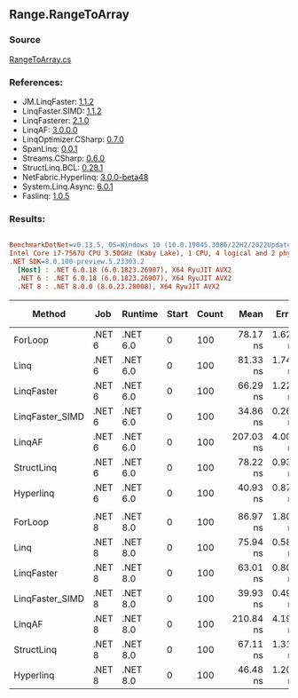 ﻿## Range.RangeToArray

### Source
[RangeToArray.cs](../LinqBenchmarks/Range/RangeToArray.cs)

### References:
- JM.LinqFaster: [1.1.2](https://www.nuget.org/packages/JM.LinqFaster/1.1.2)
- LinqFaster.SIMD: [1.1.2](https://www.nuget.org/packages/LinqFaster.SIMD/1.0.3)
- LinqFasterer: [2.1.0](https://www.nuget.org/packages/LinqFasterer/2.1.0)
- LinqAF: [3.0.0.0](https://www.nuget.org/packages/LinqAF/3.0.0.0)
- LinqOptimizer.CSharp: [0.7.0](https://www.nuget.org/packages/LinqOptimizer.CSharp/0.7.0)
- SpanLinq: [0.0.1](https://www.nuget.org/packages/SpanLinq/0.0.1)
- Streams.CSharp: [0.6.0](https://www.nuget.org/packages/Streams.CSharp/0.6.0)
- StructLinq.BCL: [0.28.1](https://www.nuget.org/packages/StructLinq/0.28.1)
- NetFabric.Hyperlinq: [3.0.0-beta48](https://www.nuget.org/packages/NetFabric.Hyperlinq/3.0.0-beta48)
- System.Linq.Async: [6.0.1](https://www.nuget.org/packages/System.Linq.Async/6.0.1)
- Faslinq: [1.0.5](https://www.nuget.org/packages/Faslinq/1.0.5)

### Results:
``` ini

BenchmarkDotNet=v0.13.5, OS=Windows 10 (10.0.19045.3086/22H2/2022Update)
Intel Core i7-7567U CPU 3.50GHz (Kaby Lake), 1 CPU, 4 logical and 2 physical cores
.NET SDK=8.0.100-preview.5.23303.2
  [Host] : .NET 6.0.18 (6.0.1823.26907), X64 RyuJIT AVX2
  .NET 6 : .NET 6.0.18 (6.0.1823.26907), X64 RyuJIT AVX2
  .NET 8 : .NET 8.0.0 (8.0.23.28008), X64 RyuJIT AVX2


```
|          Method |    Job |  Runtime | Start | Count |      Mean |    Error |    StdDev |    Median |        Ratio | RatioSD |   Gen0 | Allocated | Alloc Ratio |
|---------------- |------- |--------- |------ |------ |----------:|---------:|----------:|----------:|-------------:|--------:|-------:|----------:|------------:|
|         ForLoop | .NET 6 | .NET 6.0 |     0 |   100 |  78.17 ns | 1.628 ns |  1.360 ns |  78.46 ns |     baseline |         | 0.2027 |     424 B |             |
|            Linq | .NET 6 | .NET 6.0 |     0 |   100 |  81.33 ns | 1.744 ns |  4.890 ns |  79.34 ns | 1.06x slower |   0.05x | 0.2218 |     464 B |  1.09x more |
|      LinqFaster | .NET 6 | .NET 6.0 |     0 |   100 |  66.29 ns | 1.229 ns |  0.960 ns |  66.22 ns | 1.18x faster |   0.03x | 0.2027 |     424 B |  1.00x more |
| LinqFaster_SIMD | .NET 6 | .NET 6.0 |     0 |   100 |  34.86 ns | 0.260 ns |  0.203 ns |  34.78 ns | 2.24x faster |   0.04x | 0.2027 |     424 B |  1.00x more |
|          LinqAF | .NET 6 | .NET 6.0 |     0 |   100 | 207.03 ns | 4.001 ns |  8.352 ns | 202.44 ns | 2.67x slower |   0.12x | 0.2027 |     424 B |  1.00x more |
|      StructLinq | .NET 6 | .NET 6.0 |     0 |   100 |  78.22 ns | 0.932 ns |  1.036 ns |  78.10 ns | 1.00x slower |   0.03x | 0.2027 |     424 B |  1.00x more |
|       Hyperlinq | .NET 6 | .NET 6.0 |     0 |   100 |  40.93 ns | 0.871 ns |  2.170 ns |  39.77 ns | 1.91x faster |   0.11x | 0.2027 |     424 B |  1.00x more |
|                 |        |          |       |       |           |          |           |           |              |         |        |           |             |
|         ForLoop | .NET 8 | .NET 8.0 |     0 |   100 |  86.97 ns | 1.806 ns |  3.017 ns |  85.72 ns |     baseline |         | 0.2027 |     424 B |             |
|            Linq | .NET 8 | .NET 8.0 |     0 |   100 |  75.94 ns | 0.589 ns |  0.723 ns |  75.79 ns | 1.15x faster |   0.04x | 0.2218 |     464 B |  1.09x more |
|      LinqFaster | .NET 8 | .NET 8.0 |     0 |   100 |  63.01 ns | 0.809 ns |  0.675 ns |  62.76 ns | 1.38x faster |   0.05x | 0.2027 |     424 B |  1.00x more |
| LinqFaster_SIMD | .NET 8 | .NET 8.0 |     0 |   100 |  39.93 ns | 0.493 ns |  0.484 ns |  39.66 ns | 2.17x faster |   0.08x | 0.2027 |     424 B |  1.00x more |
|          LinqAF | .NET 8 | .NET 8.0 |     0 |   100 | 210.84 ns | 4.197 ns | 11.560 ns | 204.32 ns | 2.44x slower |   0.17x | 0.2027 |     424 B |  1.00x more |
|      StructLinq | .NET 8 | .NET 8.0 |     0 |   100 |  67.11 ns | 1.314 ns |  2.160 ns |  66.30 ns | 1.30x faster |   0.06x | 0.2027 |     424 B |  1.00x more |
|       Hyperlinq | .NET 8 | .NET 8.0 |     0 |   100 |  46.48 ns | 1.205 ns |  3.458 ns |  44.70 ns | 1.88x faster |   0.13x | 0.2027 |     424 B |  1.00x more |
